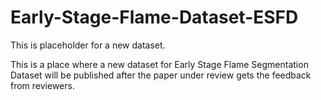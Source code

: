 # Early-Stage-Flame-Dataset-ESFD
This is placeholder for a new dataset. 

This is a place where a new dataset for Early Stage Flame Segmentation Dataset will be published after the paper under review gets the feedback from reviewers. 
